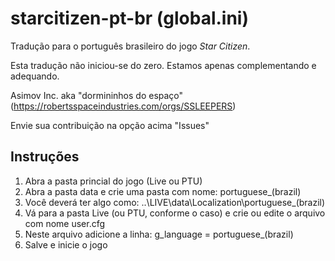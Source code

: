 # starcitizen-pt-br (global.ini)
Tradução para o português brasileiro do jogo *Star Citizen*.

Esta tradução não iniciou-se do zero. Estamos apenas complementando e adequando. 

Asimov Inc. aka "dormininhos do espaço"
(https://robertsspaceindustries.com/orgs/SSLEEPERS)

Envie sua contribuição na opção acima "Issues"

Instruções
--------

1) Abra a pasta princial do jogo (Live ou PTU)
2) Abra a pasta data e crie uma pasta com nome: portuguese_(brazil)
3) Você deverá ter algo como: ..\LIVE\data\Localization\portuguese_(brazil)
4) Vá para a pasta Live (ou PTU, conforme o caso) e crie ou edite o arquivo com nome user.cfg
5) Neste arquivo adicione a linha: g_language = portuguese_(brazil)
6) Salve e inicie o jogo

